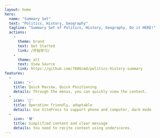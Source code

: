 ```yaml
---
layout: home
hero:
  name: "Summary Set"
  text: "Politics, History, Geography"
  tagline: "Summary Set of Politics, History, Geography, Do it HERE!"
  actions:
    - 
      theme: brand
      text: Get Started
      link: /开始学习/
    - 
      theme: alt
      text: View Source
      link: https://github.com/7086cmd/politics-history-summary
features:
  - 
    icon: '⚡️'
    title: Quick Review, Quick Positioning
    details: Through the menus, you can quickly view the content.
  - 
    icon: '🖖'
    title: Operation friendly, adaptable
    details: Use VitePress to support phone and computer, dark mode
  - 
    icon: '🛠️'
    title: Simplified content and clear message
    details: You need to recite content using underscores.
---
```



